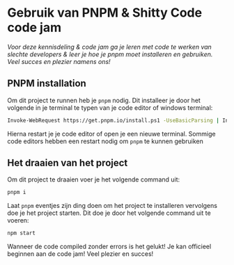 # Gebruik van PNPM & Shitty Code code jam 
*Voor deze kennisdeling & code jam ga je leren met code te werken van slechte developers & leer je hoe je pnpm moet installeren en gebruiken. Veel succes en plezier namens ons!*

## PNPM installation
Om dit project te runnen heb je `pnpm` nodig. Dit installeer je door het volgende in je terminal te typen van je code editor of windows terminal:
```bash
Invoke-WebRequest https://get.pnpm.io/install.ps1 -UseBasicParsing | Invoke-Expression
```
Hierna restart je je code editor of open je een nieuwe terminal. Sommige code editors hebben een restart nodig om `pnpm` te kunnen gebruiken

## Het draaien van het project
Om dit project te draaien voer je het volgende command uit:
```bash
pnpm i
```
Laat `pnpm` eventjes zijn ding doen om het project te installeren
vervolgens doe je het project starten. Dit doe je door het volgende command uit te voeren:
```bash
npm start
```
Wanneer de code compiled zonder errors is het gelukt! Je kan officieel beginnen aan de code jam! Veel plezier en succes!
